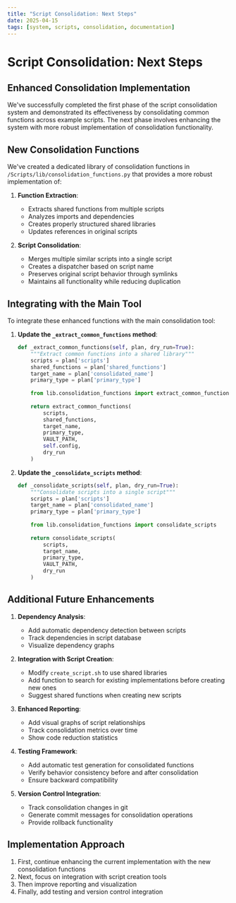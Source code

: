 ```yaml
---
title: "Script Consolidation: Next Steps"
date: 2025-04-15
tags: [system, scripts, consolidation, documentation]
---
```


# Script Consolidation: Next Steps

## Enhanced Consolidation Implementation

We've successfully completed the first phase of the script consolidation system and demonstrated its effectiveness by consolidating common functions across example scripts. The next phase involves enhancing the system with more robust implementation of consolidation functionality.

## New Consolidation Functions

We've created a dedicated library of consolidation functions in `/Scripts/lib/consolidation_functions.py` that provides a more robust implementation of:

1. **Function Extraction**:
   - Extracts shared functions from multiple scripts
   - Analyzes imports and dependencies
   - Creates properly structured shared libraries
   - Updates references in original scripts

2. **Script Consolidation**:
   - Merges multiple similar scripts into a single script
   - Creates a dispatcher based on script name
   - Preserves original script behavior through symlinks
   - Maintains all functionality while reducing duplication

## Integrating with the Main Tool

To integrate these enhanced functions with the main consolidation tool:

1. **Update the `_extract_common_functions` method**:
   ```python
   def _extract_common_functions(self, plan, dry_run=True):
       """Extract common functions into a shared library"""
       scripts = plan['scripts']
       shared_functions = plan['shared_functions']
       target_name = plan['consolidated_name']
       primary_type = plan['primary_type']
       
       from lib.consolidation_functions import extract_common_functions
       
       return extract_common_functions(
           scripts, 
           shared_functions, 
           target_name, 
           primary_type, 
           VAULT_PATH, 
           self.config, 
           dry_run
       )
   ```

2. **Update the `_consolidate_scripts` method**:
   ```python
   def _consolidate_scripts(self, plan, dry_run=True):
       """Consolidate scripts into a single script"""
       scripts = plan['scripts']
       target_name = plan['consolidated_name']
       primary_type = plan['primary_type']
       
       from lib.consolidation_functions import consolidate_scripts
       
       return consolidate_scripts(
           scripts, 
           target_name, 
           primary_type, 
           VAULT_PATH, 
           dry_run
       )
   ```

## Additional Future Enhancements

1. **Dependency Analysis**:
   - Add automatic dependency detection between scripts
   - Track dependencies in script database
   - Visualize dependency graphs

2. **Integration with Script Creation**:
   - Modify `create_script.sh` to use shared libraries
   - Add function to search for existing implementations before creating new ones
   - Suggest shared functions when creating new scripts

3. **Enhanced Reporting**:
   - Add visual graphs of script relationships
   - Track consolidation metrics over time
   - Show code reduction statistics

4. **Testing Framework**:
   - Add automatic test generation for consolidated functions
   - Verify behavior consistency before and after consolidation
   - Ensure backward compatibility

5. **Version Control Integration**:
   - Track consolidation changes in git
   - Generate commit messages for consolidation operations
   - Provide rollback functionality

## Implementation Approach

1. First, continue enhancing the current implementation with the new consolidation functions
2. Next, focus on integration with script creation tools
3. Then improve reporting and visualization
4. Finally, add testing and version control integration

